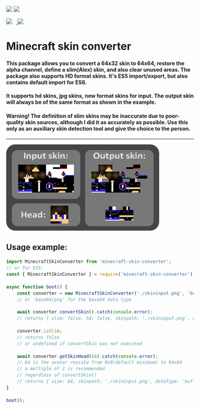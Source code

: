 [![](https://komarev.com/ghpvc/?username=minecraft-skin-converter&color=blue&label=views)](https://github.com/Frysuni/minecraft-skin-converter)
[![](https://img.shields.io/npm/types/minecraft-skin-converter?color=blue&label=language)](https://github.com/Frysuni/minecraft-skin-converter)
<p style="margin: 0px; padding: 0px;">
    <a href="https://github.com/Frysuni/minecraft-skin-converter" target="_blank">
        <img src="https://img.shields.io/npm/v/minecraft-skin-converter?color=red&label=version" style="display: inline-block; margin: 0px; padding: 0px; margin-right: 10px;">
        <img src="https://img.shields.io/npm/dt/minecraft-skin-converter?color=red&label=downloads" style="display: inline-block; margin: 0px; padding: 0px;">
    </a>
</p>

# Minecraft skin converter
#### This package allows you to convert a 64x32 skin to 64x64, restore the alpha channel, define a slim(Alex) skin, and also clear unused areas. The package also supports HD format skins. It's ES5 import/export, but also contains default import for ES6.
#### It supports hd skins, jpg skins, new format skins for input. The output skin will always be of the same format as shown in the example.

#### **Warning! The definition of slim skins may be inaccurate due to poor-quality skin sources, although I did it as accurately as possible. Use this only as an auxiliary skin detection tool and give the choice to the person.**
---

![intro](https://github.com/Frysuni/minecraft-skin-converter/blob/main/example/intro.png?raw=true)

## Usage example:
```ts
import MinecraftSkinConverter from 'minecraft-skin-converter';
// or for ES5:
const { MinecraftSkinConverter } = require('minecraft-skin-converter');

async function boot() {
    const converter = new MinecraftSkinConverter('./skininput.png', 'buffer/png');
    // or 'base64/png' for the base64 data type

    await converter.convertSkin().catch(console.error);
    // returns { slim: false, hd: false, skinpath: './skininput.png', dataType: 'buffer/png', data: [Buffer] }

    converter.isSlim;
    // returns false
    // or undefined if convertSkin was not executed

    await converter.getSkinHead(64).catch(console.error);
    // 64 is the avatar rescale from 8x8(default minimum) to 64x64
    // a multiple of 2 is recommended
    // regardless of convertSkin()
    // returns { size: 64, skinpath: './skininput.png', dataType: 'buffer/png', data: [Buffer]; }
}

boot();
```